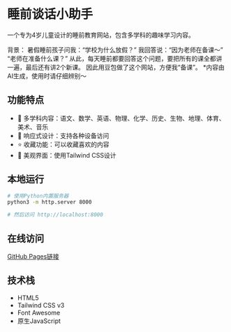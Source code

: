 # 睡前谈话小助手

一个专为4岁儿童设计的睡前教育网站，包含多学科的趣味学习内容。

背景：
暑假睡前孩子问我：“学校为什么放假？”
我回答说：“因为老师在备课～”
“老师在准备什么课？”
从此，每天睡前都要回答这个问题，要把所有的课全都讲一遍，最后还有讲2个新课。
因此用豆包做了这个网站，方便我“备课”。
*内容由AI生成，使用时请仔细辨别～

## 功能特点

- 🎯 多学科内容：语文、数学、英语、物理、化学、历史、生物、地理、体育、美术、音乐
- 📱 响应式设计：支持各种设备访问
- ⭐ 收藏功能：可以收藏喜欢的内容
- 🎨 美观界面：使用Tailwind CSS设计

## 本地运行

```bash
# 使用Python内置服务器
python3 -m http.server 8000

# 然后访问 http://localhost:8000
```

## 在线访问

[GitHub Pages链接](https://您的用户名.github.io/仓库名)

## 技术栈

- HTML5
- Tailwind CSS v3
- Font Awesome
- 原生JavaScript